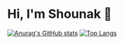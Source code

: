 # Hi, I'm Shounak 👋

[![Anurag's GitHub stats](https://github-readme-stats.vercel.app/api?username=dasShounak&show_icons=true&title_color=ffe747&bg_color=1E293B&text_color=E2E8F0&icon_color=ffe747&hide_border=true&custom_title=Stats&line_height=33)](https://github.com/anuraghazra/github-readme-stats)
[![Top Langs](https://github-readme-stats.vercel.app/api/top-langs/?username=dasShounak&title_color=ffe747&bg_color=1E293B&text_color=E2E8F0&icon_color=ffe747&hide_border=true)](https://github.com/anuraghazra/github-readme-stats)
